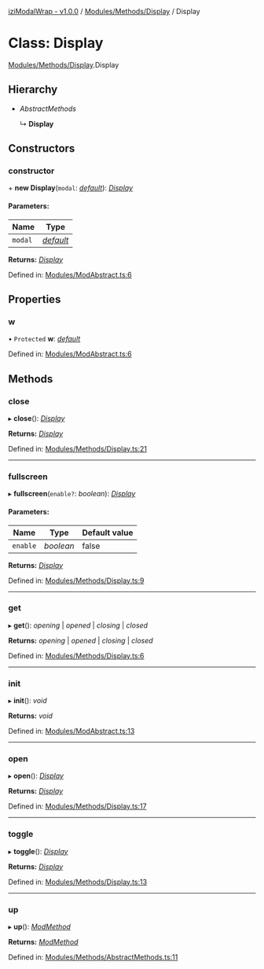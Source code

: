 [iziModalWrap - v1.0.0](../README.md) / [Modules/Methods/Display](../modules/modules_methods_display.md) / Display

# Class: Display

[Modules/Methods/Display](../modules/modules_methods_display.md).Display

## Hierarchy

* *AbstractMethods*

  ↳ **Display**

## Constructors

### constructor

\+ **new Display**(`modal`: [*default*](izimodalwrap.default.md)): [*Display*](modules_methods_display.display.md)

#### Parameters:

Name | Type |
------ | ------ |
`modal` | [*default*](izimodalwrap.default.md) |

**Returns:** [*Display*](modules_methods_display.display.md)

Defined in: [Modules/ModAbstract.ts:6](https://github.com/voltsonic/javascript-izimodal-wrap/blob/04f6ec1/src/Modules/ModAbstract.ts#L6)

## Properties

### w

• `Protected` **w**: [*default*](izimodalwrap.default.md)

Defined in: [Modules/ModAbstract.ts:6](https://github.com/voltsonic/javascript-izimodal-wrap/blob/04f6ec1/src/Modules/ModAbstract.ts#L6)

## Methods

### close

▸ **close**(): [*Display*](modules_methods_display.display.md)

**Returns:** [*Display*](modules_methods_display.display.md)

Defined in: [Modules/Methods/Display.ts:21](https://github.com/voltsonic/javascript-izimodal-wrap/blob/04f6ec1/src/Modules/Methods/Display.ts#L21)

___

### fullscreen

▸ **fullscreen**(`enable?`: *boolean*): [*Display*](modules_methods_display.display.md)

#### Parameters:

Name | Type | Default value |
------ | ------ | ------ |
`enable` | *boolean* | false |

**Returns:** [*Display*](modules_methods_display.display.md)

Defined in: [Modules/Methods/Display.ts:9](https://github.com/voltsonic/javascript-izimodal-wrap/blob/04f6ec1/src/Modules/Methods/Display.ts#L9)

___

### get

▸ **get**(): *opening* | *opened* | *closing* | *closed*

**Returns:** *opening* | *opened* | *closing* | *closed*

Defined in: [Modules/Methods/Display.ts:6](https://github.com/voltsonic/javascript-izimodal-wrap/blob/04f6ec1/src/Modules/Methods/Display.ts#L6)

___

### init

▸ **init**(): *void*

**Returns:** *void*

Defined in: [Modules/ModAbstract.ts:13](https://github.com/voltsonic/javascript-izimodal-wrap/blob/04f6ec1/src/Modules/ModAbstract.ts#L13)

___

### open

▸ **open**(): [*Display*](modules_methods_display.display.md)

**Returns:** [*Display*](modules_methods_display.display.md)

Defined in: [Modules/Methods/Display.ts:17](https://github.com/voltsonic/javascript-izimodal-wrap/blob/04f6ec1/src/Modules/Methods/Display.ts#L17)

___

### toggle

▸ **toggle**(): [*Display*](modules_methods_display.display.md)

**Returns:** [*Display*](modules_methods_display.display.md)

Defined in: [Modules/Methods/Display.ts:13](https://github.com/voltsonic/javascript-izimodal-wrap/blob/04f6ec1/src/Modules/Methods/Display.ts#L13)

___

### up

▸ **up**(): [*ModMethod*](modules_modmethod.modmethod.md)

**Returns:** [*ModMethod*](modules_modmethod.modmethod.md)

Defined in: [Modules/Methods/AbstractMethods.ts:11](https://github.com/voltsonic/javascript-izimodal-wrap/blob/04f6ec1/src/Modules/Methods/AbstractMethods.ts#L11)

